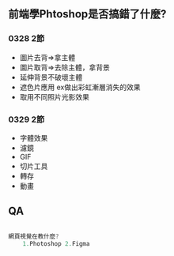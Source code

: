 ## 前端學Phtoshop是否搞錯了什麼?

### 0328 2節

- 圖片去背=>拿主體
- 圖片取背=>去除主體，拿背景
- 延伸背景不破壞主體
- 遮色片應用 ex做出彩虹漸層消失的效果
- 取用不同照片光影效果


### 0329 2節

- 字體效果
- 濾鏡
- GIF
- 切片工具
- 轉存
- 動畫



## QA

```js

網頁視覺在教什麼?
    1.Photoshop 2.Figma

```
